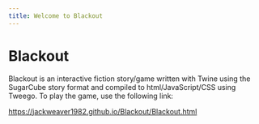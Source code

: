 ```yaml
---
title: Welcome to Blackout
---
```


# Blackout

Blackout is an interactive fiction story/game written with Twine using the SugarCube story format and compiled to html/JavaScript/CSS using Tweego. To play the game, use the following link:

https://jackweaver1982.github.io/Blackout/Blackout.html
